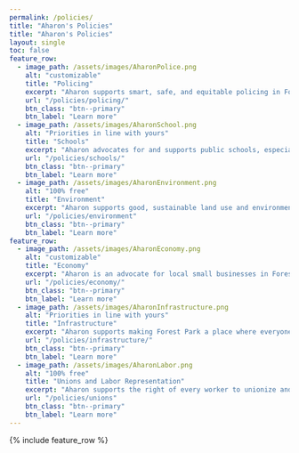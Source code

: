 ```yaml
---
permalink: /policies/
title: "Aharon's Policies"
title: "Aharon's Policies"
layout: single
toc: false
feature_row:
  - image_path: /assets/images/AharonPolice.png
    alt: "customizable"
    title: "Policing"
    excerpt: "Aharon supports smart, safe, and equitable policing in Forest Park."
    url: "/policies/policing/"
    btn_class: "btn--primary"
    btn_label: "Learn more"
  - image_path: /assets/images/AharonSchool.png
    alt: "Priorities in line with yours"
    title: "Schools"
    excerpt: "Aharon advocates for and supports public schools, especially the Winton Woods City Schools."
    url: "/policies/schools/"
    btn_class: "btn--primary"
    btn_label: "Learn more"
  - image_path: /assets/images/AharonEnvironment.png
    alt: "100% free"
    title: "Environment"
    excerpt: "Aharon supports good, sustainable land use and environmental policy in Forest Park."
    url: "/policies/environment"
    btn_class: "btn--primary"
    btn_label: "Learn more"  
feature_row:
  - image_path: /assets/images/AharonEconomy.png
    alt: "customizable"
    title: "Economy"
    excerpt: "Aharon is an advocate for local small businesses in Forest Park and supports future economic growth and development in the city."
    url: "/policies/economy/"
    btn_class: "btn--primary"
    btn_label: "Learn more"
  - image_path: /assets/images/AharonInfrastructure.png
    alt: "Priorities in line with yours"
    title: "Infrastructure"
    excerpt: "Aharon supports making Forest Park a place where everyone is proud to call it home."
    url: "/policies/infrastructure/"
    btn_class: "btn--primary"
    btn_label: "Learn more"
  - image_path: /assets/images/AharonLabor.png
    alt: "100% free"
    title: "Unions and Labor Representation"
    excerpt: "Aharon supports the right of every worker to unionize and join a union in the workplace."
    url: "/policies/unions"
    btn_class: "btn--primary"
    btn_label: "Learn more"  
---
```


{% include feature_row %}
